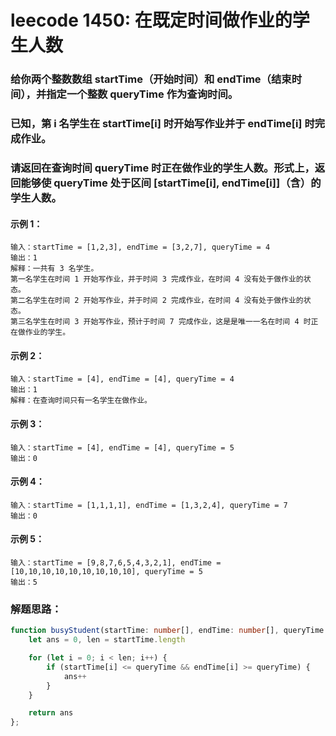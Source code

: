 # leecode 1450: 在既定时间做作业的学生人数

### 给你两个整数数组 startTime（开始时间）和 endTime（结束时间），并指定一个整数 queryTime 作为查询时间。

### 已知，第 i 名学生在 startTime[i] 时开始写作业并于 endTime[i] 时完成作业。

### 请返回在查询时间 queryTime 时正在做作业的学生人数。形式上，返回能够使 queryTime 处于区间 [startTime[i], endTime[i]]（含）的学生人数。

#### 示例 1：
```
输入：startTime = [1,2,3], endTime = [3,2,7], queryTime = 4
输出：1
解释：一共有 3 名学生。
第一名学生在时间 1 开始写作业，并于时间 3 完成作业，在时间 4 没有处于做作业的状态。
第二名学生在时间 2 开始写作业，并于时间 2 完成作业，在时间 4 没有处于做作业的状态。
第三名学生在时间 3 开始写作业，预计于时间 7 完成作业，这是是唯一一名在时间 4 时正在做作业的学生。
```
#### 示例 2：
```
输入：startTime = [4], endTime = [4], queryTime = 4
输出：1
解释：在查询时间只有一名学生在做作业。
```
#### 示例 3：
```
输入：startTime = [4], endTime = [4], queryTime = 5
输出：0
```
#### 示例 4：
```
输入：startTime = [1,1,1,1], endTime = [1,3,2,4], queryTime = 7
输出：0
```
#### 示例 5：
```
输入：startTime = [9,8,7,6,5,4,3,2,1], endTime = [10,10,10,10,10,10,10,10,10], queryTime = 5
输出：5
```

### 解题思路：
```ts
function busyStudent(startTime: number[], endTime: number[], queryTime: number): number {
    let ans = 0, len = startTime.length

    for (let i = 0; i < len; i++) {
        if (startTime[i] <= queryTime && endTime[i] >= queryTime) {
            ans++
        }
    }

    return ans
};
```